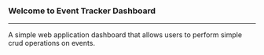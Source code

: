 ### Welcome to Event Tracker Dashboard 


----

A simple web application dashboard that allows users to perform simple crud operations on events. 